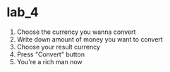 # lab_4
1. Choose the currency you wanna convert 
2. Write down amount of money you want to convert 
3. Choose your result currency
4. Press "Convert" button
5. You're a rich man now


